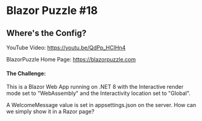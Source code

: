 # Blazor Puzzle #18

## Where's the Config?

YouTube Video: https://youtu.be/QdPp_HClHn4

BlazorPuzzle Home Page: https://blazorpuzzle.com

#### The Challenge:

This is a Blazor Web App running on .NET 8 with the Interactive render mode set to "WebAssembly" and the Interactivity location set to "Global". 

A WelcomeMessage value is set in appsettings.json on the server. How can we simply show it in a Razor page?